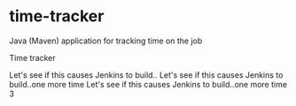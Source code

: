 # time-tracker
Java (Maven) application for tracking time on the job

Time tracker

Let's see if this causes Jenkins to build..
Let's see if this causes Jenkins to build..one more time
Let's see if this causes Jenkins to build..one more time 3
